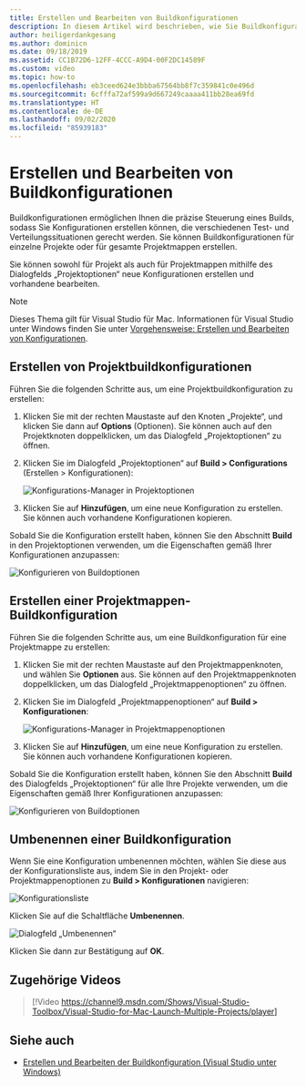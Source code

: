 ```yaml
---
title: Erstellen und Bearbeiten von Buildkonfigurationen
description: In diesem Artikel wird beschrieben, wie Sie Buildkonfigurationen in Visual Studio für Mac erstellen.
author: heiligerdankgesang
ms.author: dominicn
ms.date: 09/18/2019
ms.assetid: CC1B72D6-12FF-4CCC-A9D4-00F2DC14589F
ms.custom: video
ms.topic: how-to
ms.openlocfilehash: eb3ceed624e3bbba67564bb8f7c359841c0e496d
ms.sourcegitcommit: 6cfffa72af599a9d667249caaaa411bb28ea69fd
ms.translationtype: HT
ms.contentlocale: de-DE
ms.lasthandoff: 09/02/2020
ms.locfileid: "85939183"
---
```

# <a name="creating-and-editing-build-configurations"></a>Erstellen und Bearbeiten von Buildkonfigurationen

Buildkonfigurationen ermöglichen Ihnen die präzise Steuerung eines Builds, sodass Sie Konfigurationen erstellen können, die verschiedenen Test- und Verteilungssituationen gerecht werden. Sie können Buildkonfigurationen für einzelne Projekte oder für gesamte Projektmappen erstellen.

Sie können sowohl für Projekt als auch für Projektmappen mithilfe des Dialogfelds „Projektoptionen“ neue Konfigurationen erstellen und vorhandene bearbeiten.

>[!NOTE]
>Dieses Thema gilt für Visual Studio für Mac. Informationen für Visual Studio unter Windows finden Sie unter [Vorgehensweise: Erstellen und Bearbeiten von Konfigurationen](/visualstudio/ide/how-to-create-and-edit-configurations).

## <a name="creating-a-project-build-configuration"></a>Erstellen von Projektbuildkonfigurationen

Führen Sie die folgenden Schritte aus, um eine Projektbuildkonfiguration zu erstellen:

1. Klicken Sie mit der rechten Maustaste auf den Knoten „Projekte“, und klicken Sie dann auf **Options** (Optionen). Sie können auch auf den Projektknoten doppelklicken, um das Dialogfeld „Projektoptionen“ zu öffnen.

2. Klicken Sie im Dialogfeld „Projektoptionen“ auf **Build > Configurations** (Erstellen > Konfigurationen):

    ![Konfigurations-Manager in Projektoptionen](media/create-and-edit-configurations-image2.png)

3. Klicken Sie auf **Hinzufügen**, um eine neue Konfiguration zu erstellen. Sie können auch vorhandene Konfigurationen kopieren.

Sobald Sie die Konfiguration erstellt haben, können Sie den Abschnitt **Build** in den Projektoptionen verwenden, um die Eigenschaften gemäß Ihrer Konfigurationen anzupassen:

![Konfigurieren von Buildoptionen](media/create-and-edit-configurations-image3.png)

## <a name="creating-a-solution-build-configuration"></a>Erstellen einer Projektmappen-Buildkonfiguration

Führen Sie die folgenden Schritte aus, um eine Buildkonfiguration für eine Projektmappe zu erstellen:

1. Klicken Sie mit der rechten Maustaste auf den Projektmappenknoten, und wählen Sie **Optionen** aus. Sie können auf den Projektmappenknoten doppelklicken, um das Dialogfeld „Projektmappenoptionen“ zu öffnen.

2. Klicken Sie im Dialogfeld „Projektmappenoptionen“ auf **Build > Konfigurationen**:

    ![Konfigurations-Manager in Projektmappenoptionen](media/create-and-edit-configurations-image1.png)

3. Klicken Sie auf **Hinzufügen**, um eine neue Konfiguration zu erstellen. Sie können auch vorhandene Konfigurationen kopieren.

Sobald Sie die Konfiguration erstellt haben, können Sie den Abschnitt **Build** des Dialogfelds „Projektoptionen“ für alle Ihre Projekte verwenden, um die Eigenschaften gemäß Ihrer Konfigurationen anzupassen:

![Konfigurieren von Buildoptionen](media/create-and-edit-configurations-image3.png)

## <a name="renaming-a-build-configuration"></a>Umbenennen einer Buildkonfiguration

Wenn Sie eine Konfiguration umbenennen möchten, wählen Sie diese aus der Konfigurationsliste aus, indem Sie in den Projekt- oder Projektmappenoptionen zu **Build > Konfigurationen** navigieren:

![Konfigurationsliste](media/create-and-edit-configurations-image4.png)

Klicken Sie auf die Schaltfläche **Umbenennen**.

![Dialogfeld „Umbenennen“](media/create-and-edit-configurations-image5.png)

Klicken Sie dann zur Bestätigung auf **OK**.

## <a name="related-video"></a>Zugehörige Videos

> [!Video https://channel9.msdn.com/Shows/Visual-Studio-Toolbox/Visual-Studio-for-Mac-Launch-Multiple-Projects/player]

## <a name="see-also"></a>Siehe auch

- [Erstellen und Bearbeiten der Buildkonfiguration (Visual Studio unter Windows)](/visualstudio/ide/how-to-create-and-edit-configurations)